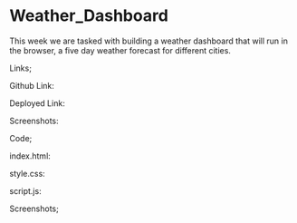 # Weather_Dashboard

This week we are tasked with building a weather dashboard that will run in the browser, a five day weather forecast for different cities.

Links;

Github Link:


Deployed Link:


Screenshots:



Code;

index.html:


style.css:


script.js:



Screenshots;